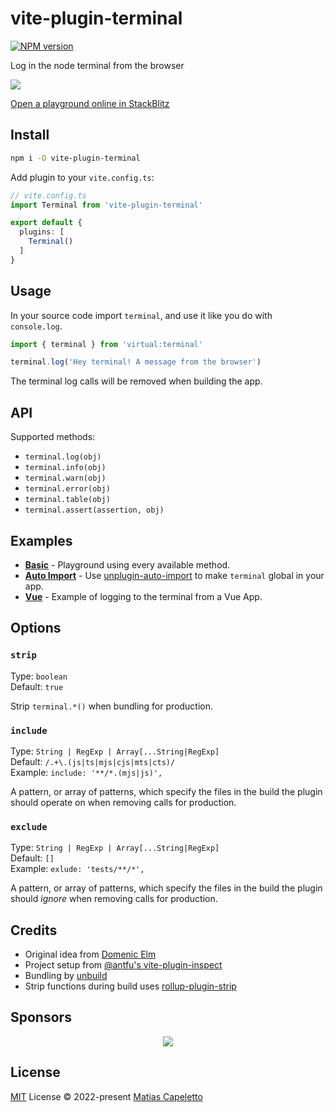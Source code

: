 # vite-plugin-terminal

[![NPM version](https://img.shields.io/npm/v/vite-plugin-terminal?color=a1b858&label=)](https://www.npmjs.com/package/vite-plugin-terminal)

Log in the node terminal from the browser

![](https://github.com/patak-dev/vite-plugin-terminal/blob/76fb5c2656e99a8619986be2bff5c26414273a66/vite-plugin-terminal.png)

[Open a playground online in StackBlitz](https://stackblitz.com/fork/github-bdbxen-madd1h?file=module.js&terminal=dev)

## Install

```bash
npm i -D vite-plugin-terminal
```

Add plugin to your `vite.config.ts`:

```ts
// vite.config.ts
import Terminal from 'vite-plugin-terminal'

export default {
  plugins: [
    Terminal()
  ]
}
```

## Usage

In your source code import `terminal`, and use it like you do with `console.log`.

```ts
import { terminal } from 'virtual:terminal'

terminal.log('Hey terminal! A message from the browser')
```

The terminal log calls will be removed when building the app.

## API

Supported methods:
- `terminal.log(obj)`
- `terminal.info(obj)`
- `terminal.warn(obj)`
- `terminal.error(obj)`
- `terminal.table(obj)`
- `terminal.assert(assertion, obj)`

## Examples

- **[Basic](https://stackblitz.com/fork/github-bdbxen-madd1h?file=module.js&terminal=dev)** - Playground using every available method.
- **[Auto Import](https://stackblitz.com/fork/github-ejosid?file=main.ts&terminal=dev)** - Use [unplugin-auto-import](https://github.com/antfu/unplugin-auto-import) to make `terminal` global in your app.
- **[Vue](https://stackblitz.com/fork/github-gzl5vm?file=src%2FApp.vue&terminal=dev)** - Example of logging to the terminal from a Vue App.

## Options

### `strip`

Type: `boolean`<br>
Default: `true`<br>

Strip `terminal.*()` when bundling for production.

### `include`

Type: `String | RegExp | Array[...String|RegExp]`<br>
Default: `/.+\.(js|ts|mjs|cjs|mts|cts)/`<br>
Example: `include: '**/*.(mjs|js)',`<br>

A pattern, or array of patterns, which specify the files in the build the plugin should operate on when removing calls for production.

### `exclude`

Type: `String | RegExp | Array[...String|RegExp]`<br>
Default: `[]`<br>
Example: `exlude: 'tests/**/*',`<br>

A pattern, or array of patterns, which specify the files in the build the plugin should _ignore_ when removing calls for production.

## Credits

- Original idea from [Domenic Elm](https://twitter.com/elmd_)
- Project setup from [@antfu's vite-plugin-inspect](https://github.com/antfu/vite-plugin-inspect)
- Bundling by [unbuild](https://github.com/unjs/unbuild)
- Strip functions during build uses [rollup-plugin-strip](https://github.com/rollup/plugins/tree/master/packages/strip)

## Sponsors

<p align="center">
  <a href="https://patak.dev/sponsors.svg">
    <img src="https://patak.dev/sponsors.svg"/>
  </a>
</p>

## License

[MIT](./LICENSE) License © 2022-present [Matias Capeletto](https://github.com/patak-dev)
